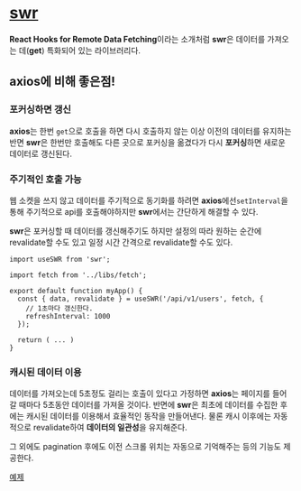 # [swr](https://swr.now.sh/)

**React Hooks for Remote Data Fetching**이라는 소개처럼 **swr**은 데이터를 가져오는 데(**get**) 특화되어 있는 라이브러리다.



## axios에 비해 좋은점!

### 포커싱하면 갱신

**axios**는 한번 `get`으로 호출을 하면 다시 호출하지 않는 이상 이전의 데이터를 유지하는 반면 **swr**은 한번만 호출해도 다른 곳으로 포커싱을 옮겼다가 다시 **포커싱**하면 새로운 데이터로 갱신된다.



### 주기적인 호출 가능

웹 소켓을 쓰지 않고 데이터를 주기적으로 동기화를 하려면 **axios**에선`setInterval`을 통해 주기적으로 api를 호출해야하지만 **swr**에서는 간단하게 해결할 수 있다.

**swr**은 포커싱할 때 데이터를 갱신해주기도 하지만 설정의 따라 원하는 순간에 revalidate할 수도 있고 일정 시간 간격으로 revalidate할 수도 있다.

```react
import useSWR from 'swr';

import fetch from '../libs/fetch';

export default function myApp() {
  const { data, revalidate } = useSWR('/api/v1/users', fetch, { 
    // 1초마다 갱신한다.
    refreshInterval: 1000
  });
  
  return ( ... )
}
```



### 캐시된 데이터 이용

데이터를 가져오는데 5초정도 걸리는 호출이 있다고 가정하면 **axios**는 페이지를 들어갈 때마다 5초동안 데이터를 가져올 것이다. 반면에 **swr**은 최초에 데이터를 수집한 후에는 캐시된 데이터를 이용해서 효율적인 동작을 만들어낸다. 물론 캐시 이후에는 자동적으로 revalidate하여 **데이터의 일관성**을 유지해준다.

그 외에도 pagination 후에도 이전 스크롤 위치는 자동으로 기억해주는 등의 기능도 제공한다.



[예제](https://github.com/vercel/swr/tree/master/examples)

